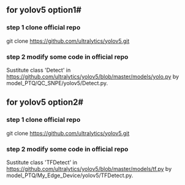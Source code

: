 ## for yolov5 option1#
### step 1 clone official repo
git clone https://github.com/ultralytics/yolov5.git
### step 2 modify some code in official repo
Sustitute class 'Detect' in https://github.com/ultralytics/yolov5/blob/master/models/yolo.py by model_PTQ/QC_SNPE/yolov5/Detect.py.

## for yolov5 option2#
### step 1 clone official repo
git clone https://github.com/ultralytics/yolov5.git
### step 2 modify some code in official repo
Sustitute class 'TFDetect' in https://github.com/ultralytics/yolov5/blob/master/models/tf.py by model_PTQ/My_Edge_Device/yolov5/TFDetect.py.

